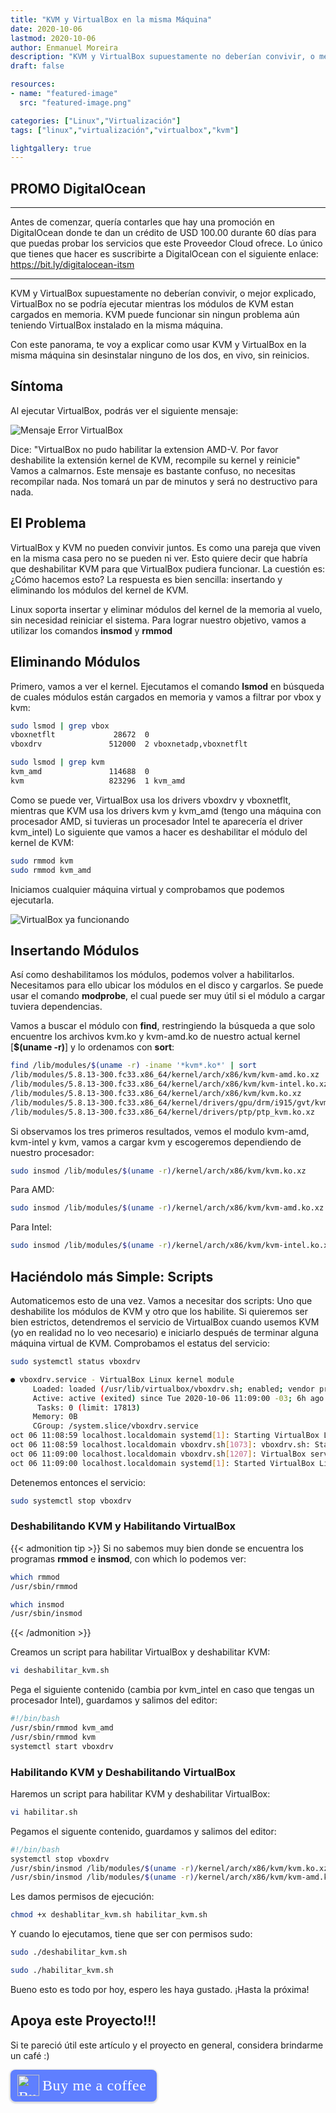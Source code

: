 ```yaml
---
title: "KVM y VirtualBox en la misma Máquina"
date: 2020-10-06
lastmod: 2020-10-06
author: Enmanuel Moreira
description: "KVM y VirtualBox supuestamente no deberían convivir, o mejor explicado, VirtualBox no se podría ejecutar mientras los módulos de KVM estan cargados en memoria. KVM puede funcionar sin ningun problema aún teniendo VirtualBox instalado en la misma máquina. Con este panorama, te voy a explicar como usar KVM y VirtualBox en la misma máquina sin desinstalar ninguno de los dos, en vivo, sin reinicios."
draft: false

resources:
- name: "featured-image"
  src: "featured-image.png"

categories: ["Linux","Virtualización"]
tags: ["linux","virtualización","virtualbox","kvm"]

lightgallery: true
---
```


<!--more-->

## PROMO DigitalOcean

***

Antes de comenzar, quería contarles que hay una promoción en DigitalOcean donde te dan un crédito de USD 100.00 durante 60 días para que puedas probar los servicios que este Proveedor Cloud ofrece. Lo único que tienes que hacer es suscribirte a DigitalOcean con el siguiente enlace: <https://bit.ly/digitalocean-itsm>

***

KVM y VirtualBox supuestamente no deberían convivir, o mejor explicado, VirtualBox no se podría ejecutar mientras los módulos de KVM estan cargados en memoria. KVM puede funcionar sin ningun problema aún teniendo VirtualBox instalado en la misma máquina.  

Con este panorama, te voy a explicar como usar KVM y VirtualBox en la misma máquina sin desinstalar ninguno de los dos, en vivo, sin reinicios.  

## Síntoma

Al ejecutar VirtualBox, podrás ver el siguiente mensaje:  

![Mensaje Error VirtualBox](/images/kvm-virtualbox/virtualbox-error.png "VirtualBox no puede iniciar una máquina Virtual")

Dice: "VirtualBox no pudo habilitar la extension AMD-V. Por favor deshabilite la extensión kernel de KVM, recompile su kernel y reinicie" Vamos a calmarnos. Este mensaje es bastante confuso, no necesitas recompilar nada. Nos tomará un par de minutos y será no destructivo para nada.  

## El Problema

VirtualBox y KVM no pueden convivir juntos. Es como una pareja que viven en la misma casa pero no se pueden ni ver. Esto quiere decir que habría que deshabilitar KVM para que VirtualBox pudiera funcionar. La cuestión es: ¿Cómo hacemos esto? La respuesta es bien sencilla: insertando y eliminando los módulos del kernel de KVM.  

Linux soporta insertar y eliminar módulos del kernel de la memoria al vuelo, sin necesidad reiniciar el sistema. Para lograr nuestro objetivo, vamos a utilizar los comandos **insmod** y **rmmod**  

## Eliminando Módulos

Primero, vamos a ver el kernel. Ejecutamos el comando **lsmod** en búsqueda de cuales módulos están cargados en memoria y vamos a filtrar por vbox y kvm:  

```bash
sudo lsmod | grep vbox
vboxnetflt             28672  0
vboxdrv               512000  2 vboxnetadp,vboxnetflt
```

```bash
sudo lsmod | grep kvm
kvm_amd               114688  0
kvm                   823296  1 kvm_amd
```

Como se puede ver, VirtualBox usa los drivers vboxdrv y vboxnetflt, mientras que KVM usa los drivers kvm y kvm_amd (tengo una máquina con procesador AMD, si tuvieras un procesador Intel te aparecería el driver kvm_intel) Lo siguiente que vamos a hacer es deshabilitar el módulo del kernel de KVM:  

```bash
sudo rmmod kvm
sudo rmmod kvm_amd
```

Iniciamos cualquier máquina virtual y comprobamos que podemos ejecutarla.  

![VirtualBox ya funcionando](/images/kvm-virtualbox/virtualbox-funcionando.png "VirtualBox ya funcionando")

## Insertando Módulos

Así como deshabilitamos los módulos, podemos volver a habilitarlos. Necesitamos para ello ubicar los módulos en el disco y cargarlos. Se puede usar el comando **modprobe**, el cual puede ser muy útil si el módulo a cargar tuviera dependencias.  

Vamos a buscar el módulo con **find**, restringiendo la búsqueda a que solo encuentre los archivos kvm.ko y kvm-amd.ko de nuestro actual kernel [**$(uname -r)**] y lo ordenamos con **sort**:  

```bash
find /lib/modules/$(uname -r) -iname '*kvm*.ko*' | sort
/lib/modules/5.8.13-300.fc33.x86_64/kernel/arch/x86/kvm/kvm-amd.ko.xz
/lib/modules/5.8.13-300.fc33.x86_64/kernel/arch/x86/kvm/kvm-intel.ko.xz
/lib/modules/5.8.13-300.fc33.x86_64/kernel/arch/x86/kvm/kvm.ko.xz
/lib/modules/5.8.13-300.fc33.x86_64/kernel/drivers/gpu/drm/i915/gvt/kvmgt.ko.xz
/lib/modules/5.8.13-300.fc33.x86_64/kernel/drivers/ptp/ptp_kvm.ko.xz
```

Si observamos los tres primeros resultados, vemos el modulo kvm-amd, kvm-intel y kvm, vamos a cargar kvm y escogeremos dependiendo de nuestro procesador:  

```bash
sudo insmod /lib/modules/$(uname -r)/kernel/arch/x86/kvm/kvm.ko.xz
```

Para AMD:  

```bash
sudo insmod /lib/modules/$(uname -r)/kernel/arch/x86/kvm/kvm-amd.ko.xz
```

Para Intel:

```bash
sudo insmod /lib/modules/$(uname -r)/kernel/arch/x86/kvm/kvm-intel.ko.xz
```

## Haciéndolo más Simple: Scripts

Automaticemos esto de una vez. Vamos a necesitar dos scripts: Uno que deshabilite los módulos de KVM y otro que los habilite. Si quieremos ser bien estrictos, detendremos el servicio de VirtualBox cuando usemos KVM (yo en realidad no lo veo necesario) e iniciarlo después de terminar alguna máquina virtual de KVM. Comprobamos el estatus del servicio:  

```bash
sudo systemctl status vboxdrv
```

```bash
● vboxdrv.service - VirtualBox Linux kernel module
     Loaded: loaded (/usr/lib/virtualbox/vboxdrv.sh; enabled; vendor preset: disabled)
     Active: active (exited) since Tue 2020-10-06 11:09:00 -03; 6h ago
      Tasks: 0 (limit: 17813)
     Memory: 0B
     CGroup: /system.slice/vboxdrv.service
oct 06 11:08:59 localhost.localdomain systemd[1]: Starting VirtualBox Linux kernel module...
oct 06 11:08:59 localhost.localdomain vboxdrv.sh[1073]: vboxdrv.sh: Starting VirtualBox services.
oct 06 11:09:00 localhost.localdomain vboxdrv.sh[1207]: VirtualBox services started.
oct 06 11:09:00 localhost.localdomain systemd[1]: Started VirtualBox Linux kernel module.
```

Detenemos entonces el servicio:  

```bash
sudo systemctl stop vboxdrv
```


### Deshabilitando KVM y Habilitando VirtualBox

{{< admonition tip >}}
Si no sabemos muy bien donde se encuentra los programas **rmmod** e **insmod**, con which lo podemos ver:  

```bash
which rmmod
/usr/sbin/rmmod
```

```bash
which insmod
/usr/sbin/insmod
```

{{< /admonition >}}

Creamos un script para habilitar VirtualBox y deshabilitar KVM:  

```bash
vi deshabilitar_kvm.sh
```

Pega el siguiente contenido (cambia por kvm_intel en caso que tengas un procesador Intel), guardamos y salimos del editor:  

```bash
#!/bin/bash
/usr/sbin/rmmod kvm_amd
/usr/sbin/rmmod kvm
systemctl start vboxdrv
```

### Habilitando KVM y Deshabilitando VirtualBox

Haremos un script para habilitar KVM y deshabilitar VirtualBox:  

```bash
vi habilitar.sh
```

Pegamos el siguente contenido, guardamos y salimos del editor:  

```bash
#!/bin/bash
systemctl stop vboxdrv
/usr/sbin/insmod /lib/modules/$(uname -r)/kernel/arch/x86/kvm/kvm.ko.xz
/usr/sbin/insmod /lib/modules/$(uname -r)/kernel/arch/x86/kvm/kvm-amd.ko.xz
```

Les damos permisos de ejecución:  

```bash
chmod +x deshablitar_kvm.sh habilitar_kvm.sh
```

Y cuando lo ejecutamos, tiene que ser con permisos sudo:  

```bash
sudo ./deshabilitar_kvm.sh
```

```bash
sudo ./habilitar_kvm.sh
```

Bueno esto es todo por hoy, espero les haya gustado. ¡Hasta la próxima!

## Apoya este Proyecto!!!

Si te pareció útil este artículo y el proyecto en general, considera brindarme un café :)

<style>.bmc-button img{height: 34px !important;width: 35px !important;margin-bottom: 1px !important;box-shadow: none !important;border: none !important;vertical-align: middle !important;}.bmc-button{padding: 7px 15px 7px 10px !important;line-height: 35px !important;height:51px !important;text-decoration: none !important;display:inline-flex !important;color:#ffffff !important;background-color:#5F7FFF !important;border-radius: 8px !important;border: 1px solid transparent !important;font-size: 24px !important;letter-spacing: 0.6px !important;box-shadow: 0px 1px 2px rgba(190, 190, 190, 0.5) !important;-webkit-box-shadow: 0px 1px 2px 2px rgba(190, 190, 190, 0.5) !important;margin: 0 auto !important;font-family:'Cookie', cursive !important;-webkit-box-sizing: border-box !important;box-sizing: border-box !important;}.bmc-button:hover, .bmc-button:active, .bmc-button:focus {-webkit-box-shadow: 0px 1px 2px 2px rgba(190, 190, 190, 0.5) !important;text-decoration: none !important;box-shadow: 0px 1px 2px 2px rgba(190, 190, 190, 0.5) !important;opacity: 0.85 !important;color:#ffffff !important;}</style><link href="https://fonts.googleapis.com/css?family=Cookie" rel="stylesheet"><a class="bmc-button" target="_blank" href="https://www.buymeacoffee.com/enmanuelmoreira"><img src="https://cdn.buymeacoffee.com/buttons/bmc-new-btn-logo.svg" alt="Buy me a coffee"><span style="margin-left:5px;font-size:24px !important;">Buy me a coffee</span></a>
